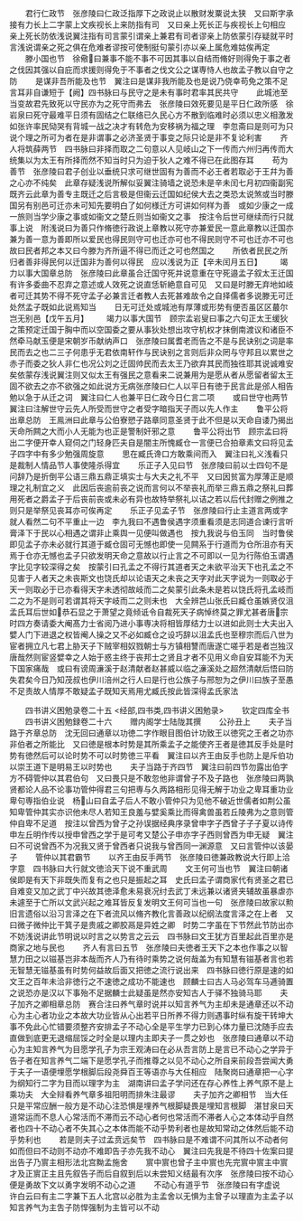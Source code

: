 <!-- { "loadSidebar": true } -->
　　君行仁政节　张彦陵曰仁政泛指厚下之政说止以散财发粟说太狭　又曰斯字承接有力长上二字蒙上文疾视长上来防指有司　又曰亲上死长正与疾视长上句相应　亲上死长防依浅说翼注指有司言蒙引谓亲上兼君有司者谬亲上防依蒙引存疑就平时言浅说谓亲之死之俱在危难者谬按可使制挺句蒙引亦以亲上属危难姑俟再定
　　滕小国也节　徐儆曰兼事不能不事不可因其事以自结而脩好则得免于事之者之伐因其强以自庇而求援则得免于不事者之伐文公之谋専恃人也故孟子教以自守之防
　　是谋非吾所能及也节　翼注曰是谋非我所能及也是说乃侥幸苟免之策不足言耳非自谦短于【阙】四书脉曰与民守之是未有事时君率其民共守
　　此城池至当变故君先致死以守民亦为之死守而弗去　张彦陵曰效死要见是平日仁政所感　徐岩泉曰死守最难平日须有固结之仁联络已久民心方不散到临难时必须以忠义相激发如张许率民恸哭有背城一战之决才有转危为安移祸为福之理　李忽斋曰是则可为只说个理之所可为者在是非谓事之必济圣贤于事变之际只论是非不复论利害
　　齐人将筑薛两节　四书脉曰非择而取之二句意以人见岐山之下一传而六州归再传而大统集以为太王有所择而然不知当时只为迫于狄人之难不得已在此图存耳
　　苟为善节　张彦陵曰君子创业以垂统只求可继世固有为善而不必王者若取必于王幷为善之心亦不纯矣　此章存疑浅说所解似妥翼注骑墙之说恐未是辛未闰七月初四衞副宪既齐云此章为善专主既迁之后言极是但衞云迁国如纪侯大去之类恐太说煞或当时滕国另有别邑可迁亦未可知先要明白了如何様迁方可讲如何样为善　或如少康之一成一旅则当学少康之事或如衞文之楚丘则当如衞文之事　按注令后世可继续而行只就事上说　附浅说曰为善只作脩徳行政说上章教以死守亦兼爱民一意此章教以迁国亦兼为善一意为善即所以爱民也得民则守可也迁亦可也不得民则守不可也迁亦不可也故曰民者邦之本又曰今滕为齐所逼不得已而迁之可也然国之
　　所依者民民之所归者善非得民何以迁国非为善何以得民　应以浅说为正【辛未闰月五日】
　　竭力以事大国章总防　张彦陵曰此章虽合迁国守死并说意重在守死邉孟子叙太王迁国有许多委曲不忍弃之意述或人效死之说直恁斩絶意自可见　又曰是时滕无弃地如岐者可迁其势不得不死守孟子必兼言迁者教人去死甚难故令之自择儒者多说滕无可迁处然孟子既如此说焉知当
　　日无可迁处或城池有厚薄或形势有便否虽区区蕞尔岂无别邑【戊午五月】
　　竭力以事大国节　顾宗孟岩叟曰事之六句正太王缓狄之策预定迁国于胸中而以空国委之要从事狄处想出攻守机权才抹倒南渡议和诸臣不然牵马献玉便是宋朝岁币献纳声口　张彦陵曰属耆老而告之不是与民诀别之词是率民而去之也二三子何患乎无君依南轩作与民诀别之言则后非众罔与守邦且以累世之赤子而委之狄人非仁也况公刘之迁固帅民而去太王乃欲弃其民而独徃耶其说诚难安矣依蒙存浅说翼注则又似太王有强民之意看来二说兼用为是愿从者从愿留者留太王固不欲去之亦不欲强之如此说方无病张彦陵曰仁人以平日有徳于民言此是邠人相告勉以急于从迁之词　翼注曰仁人也兼平日仁政今日仁言二项
　　或曰世守也两节　翼注曰注解世守云先人所受而世守之者受字暗指天子而以先人作主
　　鲁平公将出章总防　王鳯洲曰此章与公伯寮愬子路章同意圣贤于此不但是以天命自诿乃揭出天命所闗之大而小人无能为也正是警制奸邪之意
　　鲁平公将出节　顾宗孟曰将出二字便开幸人窥伺之门轻身匹夫自是闇主所愧臧仓一言便已合拍章素文曰将见孟子四字中有多少勉强周旋意
　　思在臧氏谗口方敢乘间而入　翼注曰礼义浅看只是裁制人情品节人事使隆杀得宜
　　乐正子入见曰节　张彦陵曰前以士四句不是问辞乃是折倒平公语三鼎五鼎正填实士与大夫之礼不平　又曰因贫富为厚薄正是顺理之礼制宜之义　此因后丧逾前丧之说而言何以不举丧礼而举三鼎五鼎之祭礼曰葬用死者之爵孟子于后丧前丧或未必有异也故特举祭礼以诘之若以后代封赠之例推之则只是举祭见丧耳亦可俟再定
　　乐正子见孟子节　张彦陵曰行止主道言两或字就人看然二句不平重止一边　李九我曰不遇鲁侯遇字须重看须是志同道合谏行言听膏泽下于民以心相遇之谓非止乘舆一见便叫做遇也　按九我说与伯玉同　当时鲁侯即见孟子亦未必就行其道于臧仓固可无憾也即使一见闗系于行道而为仓所沮亦有天焉于仓亦无憾也孟子只欲发明天命之意故以行止言之不可即以一见为行陈伯玉谓遇字比见字较深得之矣　按蒙引曰孔孟之不得行其道者天之未欲平治天下也孔孟之不见害于人者天之未丧斯文也饶氏却以论语天之未丧之天字对此天字说为一则取必于天一则取必于已亦看得天字未透彻故岐而二之矣蒙引此条未是若以饶氏将孔孟岐而二之为不是则可若谓其将天字岐而二之则未也　大全辨芑山张氏曰臧仓虽嫉贤仅沮孟氏耳后世如恭石显之于萧望之竟倾诋令自裁死天子病悼终莫之罪尤甚者唐宗时四方奏请委大阉髙力士省阅乃进小事専决将相皆厚结力士以进如此则士大夫出入嬖人门下进退之权皆阉人操之又不必如臧仓之设巧辞以沮孟氏也至穆宗而后八世为宦者拥立凡七君上胁天子下贼宰相奴戮朝士与方镇相讐而唐遂亡嗟乎若是者岂独汉唐哉然则宦竖嬖幸之人始于惑主终于丧邦士之贤且才者不见用义命自安耳能不为天下国家痛哉　或曰有谤周濓溪于赵清献者赵甚威以临之濓溪处之超然清献后悟曰防失君矣今日乃知茂叔也伊川涪州之行人曰是行也公族子与邢恕为之伊川曰族子至愚不足责故人情厚不敢疑孟子既知天焉用尤臧氏按此皆深得孟氏家法








　　四书讲义困勉录卷二十五
<经部,四书类,四书讲义困勉录>
　　钦定四库全书
　　四书讲义困勉録卷二十六
　　赠内阁学士陆陇其撰
　　公孙丑上
　　夫子当路于齐章总防　沈无回曰通章以功徳二字作眼目图伯计功致王以徳究之王者之功亦非伯者之所能比　又曰徳是根本时势是其所乘孟子之能使齐王者是徳其反手处是时势有徳然后可以论时势不可以时势徳三平看　翼注曰以齐王由反手也防上是斥伯功以崇王道下是明易王以时势也
　　夫子当路于齐四节　翼注曰前四节勿露出伯字方不碍管仲以其君伯句　又曰畏只是不敢忽他非谓曾子不及子路也　张彦陵曰两孰贤都论人品不论事功管仲得君三句把専与久两路相形见得无解于功业之卑耳重功业卑句専指伯业说　杨山曰自孟子后人不敢小管仲只为见他不破近世儒者如荆公虽知卑管仲其实亦识他未尽人若知王良羞与嬖奚乘比而得禽兽虽若丘陵弗为之意则管仲自卑不足道　按注以曾西为曾子之孙误据经典序录曾申字子西曾子子子夏以诗传申左丘明作传以授申曾西之学于是可考又楚公子申亦字子西则曾西为申无疑　翼注曰不可说曾西不为况我又贤于曾西者只说我与曾西同一渊源意　又曰言管仲以该晏子
　　管仲以其君霸节
　　以齐王由反手两节　张彦陵曰徳兼政教说大行即上洽字意　四书脉曰大行就文徳洽天下说不重武周
　　文王何可当也节　翼注曰朝诸侯即是有天下非既失而复有之也只是振起之耳　史氏曰孟子谓商家代有贤圣之君已自难变又加之武丁中兴故其徳泽愈未易衰况纣去武丁未远兼以诸贤夹辅故虽暴虐亦未遽至于亡所以文武兴起之难耳皆反复发明文王何可当也一句　张彦陵曰故家以勲旧言遗俗以沿习言泽之在下者流风以脩齐教化言善政以纪纲法度言泽之在上者　又曰微子微仲比干箕子是贵戚之卿胶鬲是异姓之卿　时势二字虽在下节然此节防出亦不妨浅说讲此节明说以时言之以势言之云云　四书脉曰文王犹方百里起此百里亦是商家之地与民也
　　齐人有言曰五节　张彦陵曰夫徳者王天下之本也作事之以智慧力田之以镃基岂非本哉而齐人乃有待时乘势之说何哉盖为有知慧有镃基者言也若无智慧无镃基虽有时势何益故后面又把徳之流行说出来　四书脉曰徳行原是速的如文王之百年未洽非徳行之不速徳之成功不能速也　顾麟士曰古人马必驾车马逓骑置之说恐亦是汉以下事殆不足据麟士此疑虽是然亦安知古人于驿不独骑马耶
　　夫子加齐之卿相章总防　赛合注曰养气章时说并以知言养气为主却未是通章还以不动心为主心者功业之本故大功业皆从心出若平日所养不得力则遇事时纵有旋干转坤大事不免此心忙错要须整齐安排孟子不动心全是平生学力已到心体力量已沈随手应去直做到底更无退缩屈馁之时全是以理内主即夫子一贯之妙也　张彦陵曰通章以不动心为主知言养气为目愿学孔子为宗王观涛曰在必从吾言防上是言已不动心之学异于告子者在知言养气二端下是愿学孔子而推尊之以见不动心之所自来前段吾尝闻大勇于夫子一语便埋愿学根脚后段尧舜百王等语亦与大任相应　陆聚岗曰通章把一心字为纲知行二字为目而以理字为主　湖南讲曰孟子学问还在存心养性上养气原不是上乘功夫　大全辩看养气章多祖阳明而排朱注最谬
　　夫子加齐之卿相节　当大任只是平常应酬一般方是不动心注恐惧是埋养气根脚疑畏是埋知言根脚　湛甘泉曰天道常运而不息人心常活而不滞而云不动心者何也常活而不滞者人心之本体动乎自然者也四十不动心者不失其心之本体而能不动乎势利者也是故知常动之体然后能不动乎势利也
　　若是则夫子过孟贲远矣节　四书脉曰是不难谓不问其所以不动者何如而但曰不动则不动亦不难即告子亦先我不动心　翼注曰先我是不待四十佐案曰提出告子乃賔主相形法北宫黝孟施舍
　　賔中賔也曾子主中賔也先完賔中賔主中賔才及正賔正主且先叙告子而后自叙到后以未尝知义结最有次序　张彦陵曰按不动心便是勇故下文以勇字发明不动心之道
　　不动心有道乎节　张彦陵曰有字虚说　许白云曰有主二字兼下五人北宫以必胜为主孟舍以无惧为主曾子以理直为主孟子以知言养气为主吿子防悍强制为主皆可以不动

